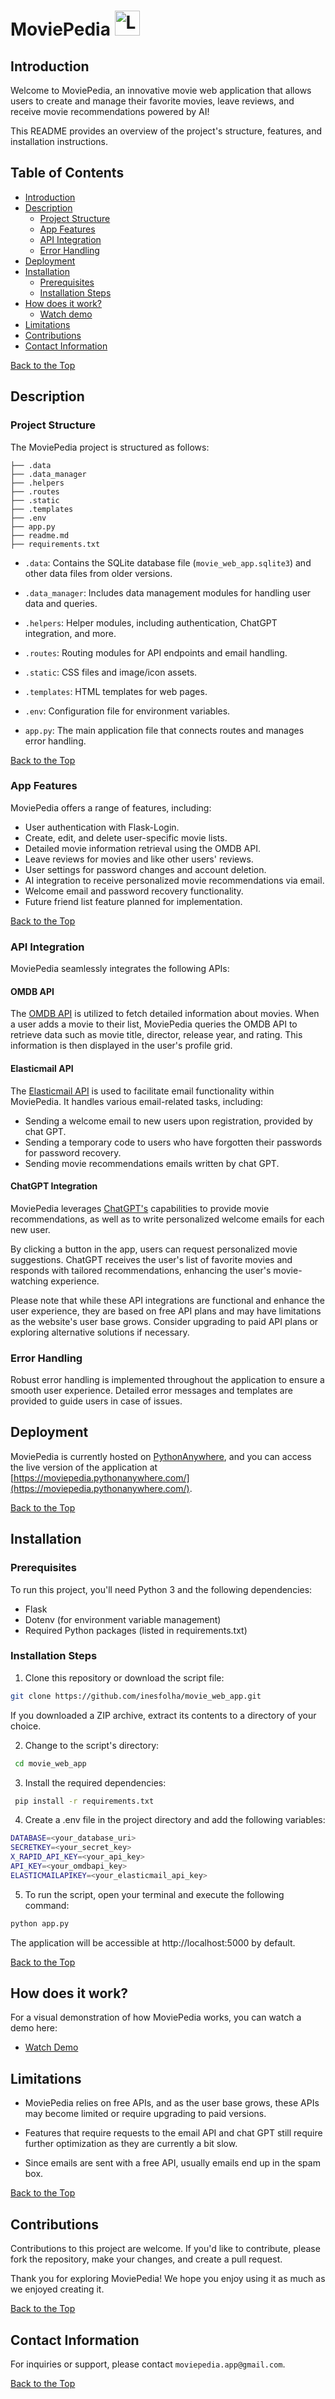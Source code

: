 # MoviePedia  <img src="https://github.com/inesfolha/movie_web_app/blob/main/static/icon.png?raw=true" alt="Logo Title" width="40" />

<p id="top"></p>

## Introduction                                     
Welcome to MoviePedia, an innovative movie web application that allows users to create and manage their favorite movies, leave reviews, and receive movie recommendations powered by AI!

This README provides an overview of the project's structure, features, and installation instructions.


## Table of Contents
- [Introduction](#introduction)
- [Description](#description)
  - [Project Structure](#project-structure)
  - [App Features](#app-features)
  - [API Integration](#api-integration)
  - [Error Handling](#error-handling)
- [Deployment](#deployment)
- [Installation](#installation)
  - [Prerequisites](#prerequisites)
  - [Installation Steps](#installation-steps)
- [How does it work?](#how-does-it-work)
  - [Watch demo](https://www.youtube.com/watch?v=kAIS983QBS8)
- [Limitations](#limitations)
- [Contributions](#contributions)
- [Contact Information](#contact-information)

[Back to the Top](#top)

## Description

### Project Structure
The MoviePedia project is structured as follows:
```
├── .data
├── .data_manager
├── .helpers
├── .routes
├── .static
├── .templates
├── .env
├── app.py
├── readme.md
├── requirements.txt
```
- `.data`: Contains the SQLite database file (`movie_web_app.sqlite3`) and other data files from older versions.


- `.data_manager`: Includes data management modules for handling user data and queries.


- `.helpers`: Helper modules, including authentication, ChatGPT integration, and more.


- `.routes`: Routing modules for API endpoints and email handling.


- `.static`: CSS files and image/icon assets.


- `.templates`: HTML templates for web pages.


- `.env`: Configuration file for environment variables.


- `app.py`: The main application file that connects routes and manages error handling.


[Back to the Top](#top)
### App Features

MoviePedia offers a range of features, including:
- User authentication with Flask-Login.
- Create, edit, and delete user-specific movie lists.
- Detailed movie information retrieval using the OMDB API.
- Leave reviews for movies and like other users' reviews.
- User settings for password changes and account deletion.
- AI integration to receive personalized movie recommendations via email.
- Welcome email and password recovery functionality.
- Future friend list feature planned for implementation.


[Back to the Top](#top)

### API Integration

MoviePedia seamlessly integrates the following APIs:

#### OMDB API
The [OMDB API](https://www.omdbapi.com/) is utilized to fetch detailed information about movies. When a user adds a movie to their list, MoviePedia queries the OMDB API to retrieve data such as movie title, director, release year, and rating. This information is then displayed in the user's profile grid.

#### Elasticmail API
The [Elasticmail API](https://app.elasticemail.com/api/login) is used to facilitate email functionality within MoviePedia. It handles various email-related tasks, including:
  - Sending a welcome email to new users upon registration, provided by chat GPT.
  - Sending a temporary code to users who have forgotten their passwords for password recovery.
  - Sending movie recommendations emails written by chat GPT.

#### ChatGPT Integration
MoviePedia leverages [ChatGPT's](https://rapidapi.com/truongvuhung102/api/chatgpt-best-price) capabilities to provide movie recommendations, as well as to write personalized welcome emails for each new user.

By clicking a button in the app, users can request personalized movie suggestions. ChatGPT receives the user's list of favorite movies and responds with tailored recommendations, enhancing the user's movie-watching experience.

Please note that while these API integrations are functional and enhance the user experience, they are based on free API plans and may have limitations as the website's user base grows. Consider upgrading to paid API plans or exploring alternative solutions if necessary.


### Error Handling
Robust error handling is implemented throughout the application to ensure a smooth user experience. Detailed error messages and templates are provided to guide users in case of issues.

## Deployment


MoviePedia is currently hosted on [PythonAnywhere](https://www.pythonanywhere.com/), and you can access the live version of the application at [https://moviepedia.pythonanywhere.com/](https://moviepedia.pythonanywhere.com/).

[Back to the Top](#top)
## Installation

### Prerequisites

To run this project, you'll need Python 3 and the following dependencies:

- Flask
- Dotenv (for environment variable management)
- Required Python packages (listed in requirements.txt)


### Installation Steps

1. Clone this repository or download the script file:

```bash
git clone https://github.com/inesfolha/movie_web_app.git
```
If you downloaded a ZIP archive, extract its contents to a directory of your choice.

2. Change to the script's directory:

 ```bash
  cd movie_web_app
```

3. Install the required dependencies:
 ```bash
  pip install -r requirements.txt
```

4. Create a .env file in the project directory and add the following variables:
 ```bash
DATABASE=<your_database_uri>
SECRETKEY=<your_secret_key>
X_RAPID_API_KEY=<your_api_key>
API_KEY=<your_omdbapi_key>
ELASTICMAILAPIKEY=<your_elasticmail_api_key>
```
5. To run the script, open your terminal and execute the following command:
```bash
python app.py
```
The application will be accessible at http://localhost:5000 by default.

[Back to the Top](#top)

## How does it work?
For a visual demonstration of how MoviePedia works, you can watch a demo here:

 * [Watch Demo](https://www.youtube.com/watch?v=kAIS983QBS8)


## Limitations
- MoviePedia relies on free APIs, and as the user base grows, these APIs may become limited or require upgrading to paid versions.


- Features that require requests to the email API and chat GPT still require further optimization as they are currently a bit slow. 


- Since emails are sent with a free API, usually emails end up in the spam box. 

[Back to the Top](#top)


## Contributions

Contributions to this project are welcome. If you'd like to contribute, please fork the repository, make your changes, and create a pull request.

Thank you for exploring MoviePedia! We hope you enjoy using it as much as we enjoyed creating it.

[Back to the Top](#top)

## Contact Information
For inquiries or support, please contact `moviepedia.app@gmail.com`.

[Back to the Top](#top)